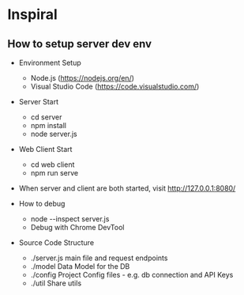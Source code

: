 # Inspiral
## How to setup server dev env
- Environment Setup
  - Node.js (https://nodejs.org/en/)
  - Visual Studio Code (https://code.visualstudio.com/)
  
- Server Start
  - cd server
  - npm install
  - node server.js
 

- Web Client Start 
  - cd web client
  - npm run serve

- When server and client are both started, visit http://127.0.0.1:8080/

- How to debug
  - node --inspect server.js
  - Debug with Chrome DevTool

- Source Code Structure
    - ./server.js main file and request endpoints
    - ./model Data Model for the DB
    - ./config Project Config files - e.g. db connection and API Keys
    - ./util Share utils
